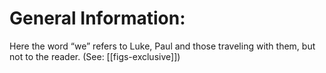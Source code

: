 # General Information:

Here the word “we” refers to Luke, Paul and those traveling with them, but not to the reader. (See: [[figs-exclusive]])